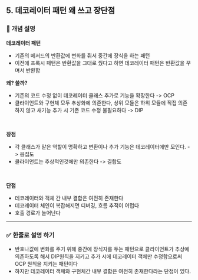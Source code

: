 ## 5. 데코레이터 패턴 왜 쓰고 장단점

### 🧠 개념 설명

**데코레이터 패턴**
- 기존의 메서드의 반환값에 변화를 줘서 중간에 장식을 하는 패턴
- 이전에 프록시 패턴은 반환값을 그대로 줬다고 하면 데코레이터 패턴은 반환값을 꾸며서 반환함

**왜? 쓸까?**
- 기존의 코드 수정 없이 데코레이터 클래스 추가로 기능을 확장한다 -> OCP
- 클라이언트와 구현체 모두 추상화에 의존한다, 상위 모듈은 하위 모듈에 직접 의존하지 않고 새기능 추가 시 기존 코드 수정 불필요하다 -> DIP

<br/>

**장점**
- 각 클래스가 맡은 역할이 명확하고 변환이나 추가 기능은 데코레이터에만 모인다. -> 응집도
- 클라이언트는 추상적인것에만 의존한다 -> 결합도

<br/>

**단점**
- 데코레이터와 객체 간 내부 결합은 여전히 존재한다
- 데코레이터 체인이 복잡해지면 디버깅, 흐름 추적이 어렵다
- 호출 경로가 늘어난다

---
### ✅ 한줄로 설명 하기
- 반호나값에 변화를 주기 위해 중간에 장식자를 두는 패턴으로 클라이언트가 추상에 의존하도록 해서 DIP원칙을 지키고 추가 시에 데코레이터 객체만 수정함으로써 OCP 원칙을 지키는 패턴이다
- 하지만 데코레이터 객체와 구현체간 내부 결합은 여전히 존재한다라는 단점이 있다.
